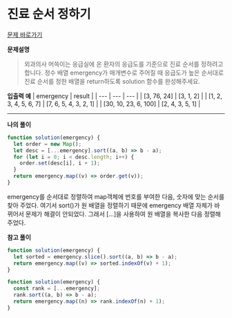 # 진료 순서 정하기

[문제 바로가기](https://school.programmers.co.kr/learn/courses/30/lessons/120835)

**문제설명**

> 외과의사 머쓱이는 응급실에 온 환자의 응급도를 기준으로 진료 순서를 정하려고 합니다. 정수 배열 emergency가 매개변수로 주어질 때 응급도가 높은 순서대로 진료 순서를 정한 배열을 return하도록 solution 함수를 완성해주세요.

**입출력 예**
| emergency | result |
| --- | --- | --- |
| [3, 76, 24] | [3, 1, 2] |
| [1, 2, 3, 4, 5, 6, 7] | [7, 6, 5, 4, 3, 2, 1] |
| [30, 10, 23, 6, 100] | [2, 4, 3, 5, 1] |

---

**나의 풀이**

```javascript
function solution(emergency) {
  let order = new Map();
  let desc = [...emergency].sort((a, b) => b - a);
  for (let i = 0; i < desc.length; i++) {
    order.set(desc[i], i + 1);
  }
  return emergency.map((v) => order.get(v));
}
```

emergency를 순서대로 정렬하여 map객체에 번호를 부여한 다음, 숫자에 맞는 순서를 찾아 주었다. 여기서 sort()가 원 배열을 정렬하기 때문에 emergency 배열 자체가 바뀌어서 문제가 해결이 안되었다. 그래서 [...]을 사용하여 원 배열을 복사한 다음 정렬해 주었다.

**참고 풀이**

```javascript
function solution(emergency) {
  let sorted = emergency.slice().sort((a, b) => b - a);
  return emergency.map((v) => sorted.indexOf(v) + 1);
}
```

```javascript
function solution(emergency) {
  const rank = [...emergency];
  rank.sort((a, b) => b - a);
  return emergency.map((n) => rank.indexOf(n) + 1);
}
```
